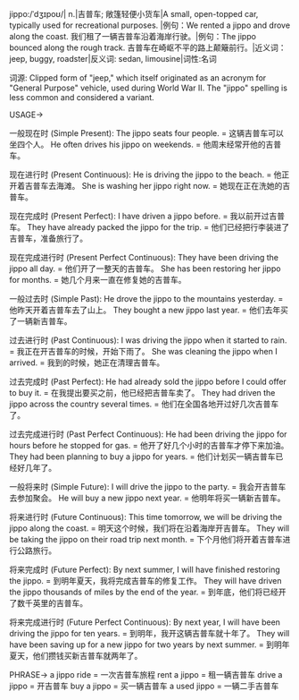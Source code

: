 jippo:/ˈdʒɪpoʊ/| n.|吉普车; 敞篷轻便小货车|A small, open-topped car, typically used for recreational purposes. |例句：We rented a jippo and drove along the coast. 我们租了一辆吉普车沿着海岸行驶。|例句：The jippo bounced along the rough track. 吉普车在崎岖不平的路上颠簸前行。|近义词：jeep, buggy, roadster|反义词: sedan, limousine|词性:名词

词源:  Clipped form of "jeep," which itself originated as an acronym for "General Purpose" vehicle, used during World War II. The "jippo" spelling is less common and considered a variant.

USAGE->

一般现在时 (Simple Present):
The jippo seats four people. = 这辆吉普车可以坐四个人。
He often drives his jippo on weekends. = 他周末经常开他的吉普车。

现在进行时 (Present Continuous):
He is driving the jippo to the beach. = 他正开着吉普车去海滩。
She is washing her jippo right now. = 她现在正在洗她的吉普车。

现在完成时 (Present Perfect):
I have driven a jippo before. = 我以前开过吉普车。
They have already packed the jippo for the trip. = 他们已经把行李装进了吉普车，准备旅行了。

现在完成进行时 (Present Perfect Continuous):
They have been driving the jippo all day. = 他们开了一整天的吉普车。
She has been restoring her jippo for months. = 她几个月来一直在修复她的吉普车。


一般过去时 (Simple Past):
He drove the jippo to the mountains yesterday. = 他昨天开着吉普车去了山上。
They bought a new jippo last year. = 他们去年买了一辆新吉普车。

过去进行时 (Past Continuous):
I was driving the jippo when it started to rain. = 我正在开吉普车的时候，开始下雨了。
She was cleaning the jippo when I arrived. = 我到的时候，她正在清理吉普车。

过去完成时 (Past Perfect):
He had already sold the jippo before I could offer to buy it. = 在我提出要买之前，他已经把吉普车卖了。
They had driven the jippo across the country several times. = 他们在全国各地开过好几次吉普车了。

过去完成进行时 (Past Perfect Continuous):
He had been driving the jippo for hours before he stopped for gas. = 他开了好几个小时的吉普车才停下来加油。
They had been planning to buy a jippo for years. = 他们计划买一辆吉普车已经好几年了。

一般将来时 (Simple Future):
I will drive the jippo to the party. = 我会开吉普车去参加聚会。
He will buy a new jippo next year. = 他明年将买一辆新吉普车。

将来进行时 (Future Continuous):
This time tomorrow, we will be driving the jippo along the coast. = 明天这个时候，我们将在沿着海岸开吉普车。
They will be taking the jippo on their road trip next month. = 下个月他们将开着吉普车进行公路旅行。

将来完成时 (Future Perfect):
By next summer, I will have finished restoring the jippo. = 到明年夏天，我将完成吉普车的修复工作。
They will have driven the jippo thousands of miles by the end of the year. = 到年底，他们将已经开了数千英里的吉普车。

将来完成进行时 (Future Perfect Continuous):
By next year, I will have been driving the jippo for ten years. = 到明年，我开这辆吉普车就十年了。
They will have been saving up for a new jippo for two years by next summer. = 到明年夏天，他们攒钱买新吉普车就两年了。


PHRASE->
a jippo ride = 一次吉普车旅程
rent a jippo = 租一辆吉普车
drive a jippo = 开吉普车
buy a jippo = 买一辆吉普车
a used jippo = 一辆二手吉普车
